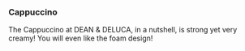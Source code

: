 <h3>Cappuccino</h3>
The Cappuccino at DEAN & DELUCA, in a nutshell, is strong yet very creamy! You will even like the foam design!